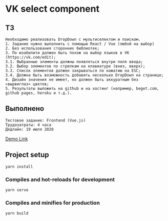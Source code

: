 # VK select component

## ТЗ
```
Необходимо реализовать DropDown с мультиселектом и поиском.
1. Задание нужно выполнить с помощью React / Vue (любой на выбор)
2. Без использования сторонних библиотек;
3. По юзабилити должен быть похож на выбор языков в VK (https://vk.com/edit);
3.1. Выбранные элементы должны появляться внутри поля ввода;
3.2. Выбор элементов по стрелкам на клавиатуре (вниз, вверх);
3.3. Список элементов должен закрываться по нажатию на ESC;
3.4. Должна быть возможность добавить несколько DropDown на странице;
4. Дизайн значения не имеет, но должен быть аккуратным без
«вырвиглаз» цветов;
5. Результаты выложить на github и на хостинг (например, beget.com, github pages, heroku и т.д.).

```

## Выполнено
```
Тестовое задание: Frontend (Vue.js)
Трудозатраты: 4 часа
Дедлайн: 19 июля 2020
```
[Demo Link](http://select.khamdamov.ru/)

## Project setup
```
yarn install
```

### Compiles and hot-reloads for development
```
yarn serve
```

### Compiles and minifies for production
```
yarn build
```

